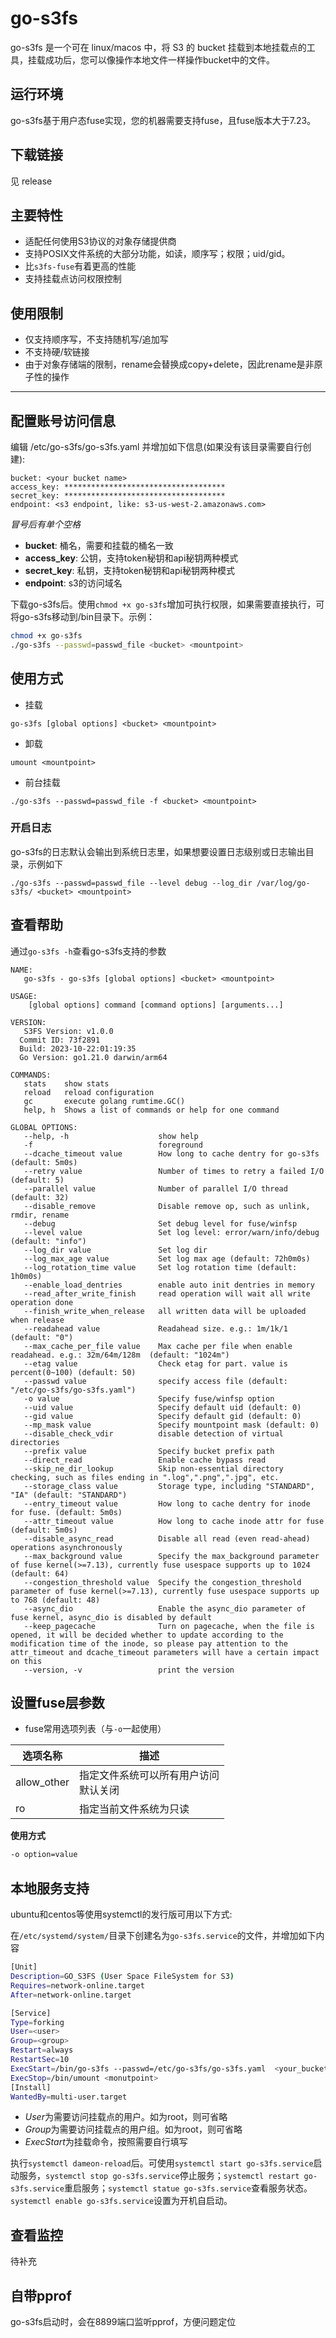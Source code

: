 # go-s3fs

go-s3fs 是一个可在 linux/macos 中，将 S3 的 bucket 挂载到本地挂载点的工具，挂载成功后，您可以像操作本地文件一样操作bucket中的文件。

## 运行环境

go-s3fs基于用户态fuse实现，您的机器需要支持fuse，且fuse版本大于7.23。

## 下载链接

见 release

## 主要特性

* 适配任何使用S3协议的对象存储提供商
* 支持POSIX文件系统的大部分功能，如读，顺序写；权限；uid/gid。
* 比`s3fs-fuse`有着更高的性能
* 支持挂载点访问权限控制

## 使用限制

* 仅支持顺序写，不支持随机写/追加写
* 不支持硬/软链接
* 由于对象存储端的限制，rename会替换成copy+delete，因此rename是非原子性的操作

-----

## 配置账号访问信息

编辑 /etc/go-s3fs/go-s3fs.yaml 并增加如下信息(如果没有该目录需要自行创建):

```
bucket: <your bucket name>
access_key: ************************************
secret_key: ************************************
endpoint: <s3 endpoint, like: s3-us-west-2.amazonaws.com>
```

*冒号后有单个空格*

* **bucket**: 桶名，需要和挂载的桶名一致
* **access_key**: 公钥，支持token秘钥和api秘钥两种模式
* **secret_key**: 私钥，支持token秘钥和api秘钥两种模式
* **endpoint**: s3的访问域名

下载go-s3fs后。使用`chmod +x go-s3fs`增加可执行权限，如果需要直接执行，可将go-s3fs移动到/bin目录下。示例：

```bash
chmod +x go-s3fs
./go-s3fs --passwd=passwd_file <bucket> <mountpoint>
```

## 使用方式

* 挂载

```
go-s3fs [global options] <bucket> <mountpoint>
```

* 卸载

```
umount <mountpoint>
```

* 前台挂载

```
./go-s3fs --passwd=passwd_file -f <bucket> <mountpoint>
```

### 开启日志

go-s3fs的日志默认会输出到系统日志里，如果想要设置日志级别或日志输出目录，示例如下

```
./go-s3fs --passwd=passwd_file --level debug --log_dir /var/log/go-s3fs/ <bucket> <mountpoint>

```

## 查看帮助

通过`go-s3fs -h`查看go-s3fs支持的参数

```
NAME:
   go-s3fs - go-s3fs [global options] <bucket> <mountpoint>

USAGE:
    [global options] command [command options] [arguments...]

VERSION:
   S3FS Version: v1.0.0
  Commit ID: 73f2891
  Build: 2023-10-22:01:19:35
  Go Version: go1.21.0 darwin/arm64

COMMANDS:
   stats    show stats
   reload   reload configuration
   gc       execute golang rumtime.GC()
   help, h  Shows a list of commands or help for one command

GLOBAL OPTIONS:
   --help, -h                    show help
   -f                            foreground
   --dcache_timeout value        How long to cache dentry for go-s3fs (default: 5m0s)
   --retry value                 Number of times to retry a failed I/O (default: 5)
   --parallel value              Number of parallel I/O thread (default: 32)
   --disable_remove              Disable remove op, such as unlink, rmdir, rename
   --debug                       Set debug level for fuse/winfsp
   --level value                 Set log level: error/warn/info/debug (default: "info")
   --log_dir value               Set log dir
   --log_max_age value           Set log max age (default: 72h0m0s)
   --log_rotation_time value     Set log rotation time (default: 1h0m0s)
   --enable_load_dentries        enable auto init dentries in memory
   --read_after_write_finish     read operation will wait all write operation done
   --finish_write_when_release   all written data will be uploaded when release
   --readahead value             Readahead size. e.g.: 1m/1k/1  (default: "0")
   --max_cache_per_file value    Max cache per file when enable readahead. e.g.: 32m/64m/128m  (default: "1024m")
   --etag value                  Check etag for part. value is percent(0~100) (default: 50)
   --passwd value                specify access file (default: "/etc/go-s3fs/go-s3fs.yaml")
   -o value                      Specify fuse/winfsp option
   --uid value                   Specify default uid (default: 0)
   --gid value                   Specify default gid (default: 0)
   --mp_mask value               Specify mountpoint mask (default: 0)
   --disable_check_vdir          disable detection of virtual directories
   --prefix value                Specify bucket prefix path
   --direct_read                 Enable cache bypass read
   --skip_ne_dir_lookup          Skip non-essential directory checking, such as files ending in ".log",".png",".jpg", etc.
   --storage_class value         Storage type, including "STANDARD", "IA" (default: "STANDARD")
   --entry_timeout value         How long to cache dentry for inode for fuse. (default: 5m0s)
   --attr_timeout value          How long to cache inode attr for fuse (default: 5m0s)
   --disable_async_read          Disable all read (even read-ahead) operations asynchronously
   --max_background value        Specify the max_background parameter of fuse kernel(>=7.13), currently fuse usespace supports up to 1024 (default: 64)
   --congestion_threshold value  Specify the congestion_threshold parameter of fuse kernel(>=7.13), currently fuse usespace supports up to 768 (default: 48)
   --async_dio                   Enable the async_dio parameter of fuse kernel, async_dio is disabled by default
   --keep_pagecache              Turn on pagecache, when the file is opened, it will be decided whether to update according to the modification time of the inode, so please pay attention to the attr_timeout and dcache_timeout parameters will have a certain impact on this
   --version, -v                 print the version
```

## 设置fuse层参数

* fuse常用选项列表（与`-o`一起使用）

| 选项名称    | 描述                                     |
| ----------- | ---------------------------------------- |
| allow_other | 指定文件系统可以所有用户访问<br>默认关闭 |
| ro          | 指定当前文件系统为只读                   |

**使用方式**

```bash
-o option=value
```

## 本地服务支持

ubuntu和centos等使用systemctl的发行版可用以下方式:

在`/etc/systemd/system/`目录下创建名为`go-s3fs.service`的文件，并增加如下内容

```bash
[Unit]
Description=GO_S3FS (User Space FileSystem for S3)
Requires=network-online.target
After=network-online.target

[Service]
Type=forking
User=<user>
Group=<group>
Restart=always
RestartSec=10
ExecStart=/bin/go-s3fs --passwd=/etc/go-s3fs/go-s3fs.yaml  <your_bucket> <mountpoint> 
ExecStop=/bin/umount <monutpoint>
[Install]
WantedBy=multi-user.target
```

* *User*为需要访问挂载点的用户。如为root，则可省略
* *Group*为需要访问挂载点的用户组。如为root，则可省略
* *ExecStart*为挂载命令，按照需要自行填写

执行`systemctl dameon-reload`后。可使用`systemctl start go-s3fs.service`启动服务，`systemctl stop go-s3fs.service`停止服务；`systemctl restart go-s3fs.service`重启服务；`systemctl statue go-s3fs.service`查看服务状态。`systemctl enable go-s3fs.service`设置为开机自启动。

## 查看监控

待补充

## 自带pprof

go-s3fs启动时，会在8899端口监听pprof，方便问题定位
